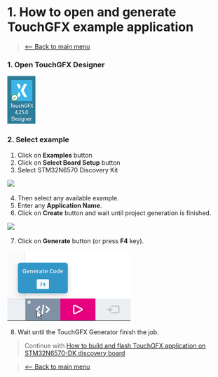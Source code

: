 # 1. How to open and generate TouchGFX example application
> [<-- Back to main menu](README.md)
### 1. Open TouchGFX Designer
![](imgs/designerIcon.png)
[](imgs/ESesSRgBlU.png)
### 2. Select example
1. Click on **Examples** button
2. Click on **Select Board Setup** button
3. Select STM32N6570 Discovery Kit

![](imgs/designer01.gif)

4. Then select any available example.
5. Enter any **Application Name**.
6. Click on **Create** button and wait until project generation is finished.

![](imgs/designer02.gif)

7. Click on **Generate** button (or press **F4** key).

![](imgs/generate.png)

8. Wait until the TouchGFX Generator finish the job.

> Continue with [How to build and flash TouchGFX application on STM32N6570-DK discovery board](02_How_to_build_and_flash_TouchGFX_application_on_STM32N6570-DK_discovery_board.md)

> [<-- Back to main menu](README.md)